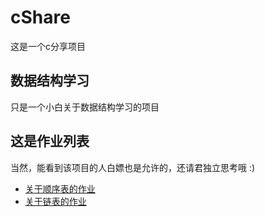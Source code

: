 # cShare
这是一个c分享项目
## 数据结构学习
只是一个小白关于数据结构学习的项目
## 这是作业列表
当然，能看到该项目的人白嫖也是允许的，还请君独立思考哦 :)
- [关于顺序表的作业](/SeqListDemo.c)
- [关于链表的作业](/LinkListDemo.c)
